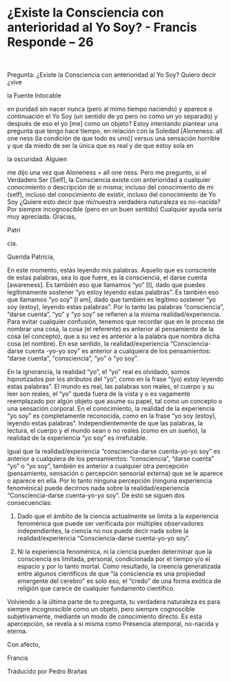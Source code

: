 # ¿Existe la Consciencia con anterioridad al Yo Soy? - Francis Responde – 26

&nbsp; 

Pregunta: &iquest;Existe la Consciencia con anterioridad al Yo Soy? Quiero decir &iquest;vive 

la Fuente Intocable

 en puridad sin nacer nunca (pero al mimo tiempo naciendo) y aparece a continuaci&oacute;n el Yo Soy (un sentido de yo pero no como un yo separado) y despu&eacute;s de eso el yo [me] como un objeto? Estoy intentando plantear una pregunta que tengo hace tiempo, en relaci&oacute;n con la Soledad [Aloneness: all one ness (la condici&oacute;n de que todo es uno)] versus una sensaci&oacute;n horrible y que da miedo de ser la &uacute;nica que es real y de que estoy sola en 

la oscuridad. Alguien

 me dijo una vez que Aloneness = all one ness. Pero me pregunto, si el Verdadero Ser [Self], la Consciencia existe con anterioridad a cualquier conocimiento o descripci&oacute;n de si misma; incluso del conocimiento de mi (self), incluso del conocimiento de existir, incluso del conocimiento de Yo Soy &iquest;Quiere esto decir que mi/nuestra verdadera naturaleza es no-nacida? Por siempre incognoscible (pero en un buen sentido) Cualquier ayuda ser&iacute;a muy apreciada. Gracias, 

Patri

cia.

Querida Patricia,

En este momento, est&aacute;s leyendo mis palabras. Aquello que es consciente de estas palabras, sea lo que fuere, es la consciencia, el darse cuenta [awareness]. Es tambi&eacute;n eso que llamamos &ldquo;yo&rdquo; [I], dado que puedes leg&iacute;timamente sostener &ldquo;yo estoy leyendo estas palabras&rdquo;. Es tambi&eacute;n eso que llamamos &ldquo;yo soy&rdquo; [I am], dado que tambi&eacute;n es leg&iacute;timo sostener &ldquo;yo soy (estoy), leyendo estas palabras&rdquo;. Por lo tanto las palabras &ldquo;consciencia&rdquo;, &ldquo;darse cuenta&rdquo;, &ldquo;yo&rdquo; y &ldquo;yo soy&rdquo; se refieren a la misma realidad/experiencia. Para evitar cualquier confusi&oacute;n, tenemos que recordar que en le proceso de nombrar una cosa, la cosa (el referente) es anterior al pensamiento de la cosa (el concepto), que a su vez es anterior a la palabra que nombra dicha cosa (el nombre). En ese sentido, la realidad/experiencia &ldquo;Consciencia-darse cuenta -yo-yo soy&rdquo; es anterior a cualquiera de los pensamientos: &ldquo;darse cuenta&rdquo;, &ldquo;consciencia&rdquo;, &ldquo;yo&rdquo; o &ldquo;yo soy&rdquo;.

En la ignorancia, la realidad &ldquo;yo&rdquo;, el &ldquo;yo&rdquo; real es olvidado, somos hipnotizados por los atributos del &ldquo;yo&rdquo;, como en la frase &ldquo;(yo) estoy leyendo estas palabras&rdquo;. El mundo es real, las palabras son reales, el cuerpo y su leer son reales, el &ldquo;yo&rdquo; queda fuera de la vista y o es vagamente reemplazado por alg&uacute;n objeto que asume su papel, tal como un concepto o una sensaci&oacute;n corporal. En el conocimiento, la realidad de la experiencia &ldquo;yo soy&rdquo; es completamente reconocida, como en la frase &ldquo;yo soy (estoy), leyendo estas palabras&rdquo;. Independientemente de que las palabras, la lectura, el cuerpo y el mundo sean o no reales (como en un sue&ntilde;o), la realidad de la experiencia &ldquo;yo soy&rdquo; es irrefutable.

Igual que la realidad/experiencia &ldquo;consciencia-darse cuenta-yo-yo soy&rdquo; es anterior a cualquiera de los pensamientos: &ldquo;consciencia&rdquo;, &ldquo;darse cuenta&rdquo; &ldquo;yo&rdquo; o &ldquo;yo soy&rdquo;, tambi&eacute;n es anterior a cualquier otra percepci&oacute;n (pensamiento, sensaci&oacute;n o percepci&oacute;n sensorial externa) que se le aparece o aparece en ella. Por lo tanto ninguna percepci&oacute;n (ninguna experiencia fenom&eacute;nica) puede decirnos nada sobre la realidad/experiencia &ldquo;Consciencia-darse cuenta-yo-yo soy&rdquo;. De esto se siguen dos consecuencias:

1. Dado que el &aacute;mbito de la ciencia actualmente se limita a la experiencia fenom&eacute;nica que puede ser verificada por m&uacute;ltiples observadores independientes, la ciencia no nos puede decir nada sobre la realidad/experiencia &ldquo;Consciencia-darse cuenta-yo-yo soy&rdquo;.

2. Ni la experiencia fenom&eacute;nica, ni la ciencia pueden determinar que la consciencia es limitada, personal, condicionada por el tiempo y/o el espacio y por lo tanto mortal. Como resultado, la creencia generalizada entre algunos cient&iacute;ficos de que &ldquo;la consciencia es una propiedad emergente del cerebro&rdquo; es solo eso, el &ldquo;credo&rdquo; de una forma ex&oacute;tica de religi&oacute;n que carece de cualquier fundamento cient&iacute;fico.

Volviendo a la &uacute;ltima parte de tu pregunta, tu verdadera naturaleza es para siempre incognoscible como un objeto, pero siempre cognoscible subjetivamente, mediante un modo de conocimiento directo. Es esta apercepci&oacute;n, se revela a si misma como Presencia atemporal, no-nacida y eterna.

Con afecto, 

Francis

Traducido por Pedro Bra&ntilde;as

